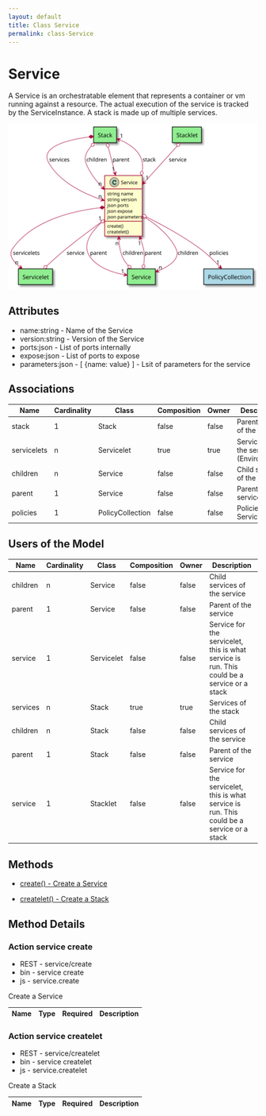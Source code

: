 ```yaml
---
layout: default
title: Class Service
permalink: class-Service
---
```


# Service

A Service is an orchestratable element that represents a container or vm running against a resource. The actual execution of the service is tracked by the ServiceInstance. A stack is made up of multiple services.

![Logical Diagram](./logical.svg)

## Attributes

* name:string - Name of the Service
* version:string - Version of the Service
* ports:json - List of ports internally
* expose:json - List of ports to expose
* parameters:json - [ {name: value} ] - Lsit of parameters for the service


## Associations

| Name | Cardinality | Class | Composition | Owner | Description |
| --- | --- | --- | --- | --- | --- |
| stack | 1 | Stack | false | false | Parent Stack of the service |
| servicelets | n | Servicelet | true | true | Servicelets of the service (Environment) |
| children | n | Service | false | false | Child services of the service |
| parent | 1 | Service | false | false | Parent of the service |
| policies | 1 | PolicyCollection | false | false | Policies of the Service |


## Users of the Model

| Name | Cardinality | Class | Composition | Owner | Description |
| --- | --- | --- | --- | --- | --- |
| children | n | Service | false | false | Child services of the service |
| parent | 1 | Service | false | false | Parent of the service |
| service | 1 | Servicelet | false | false | Service for the servicelet, this is what service is run. This could be a service or a stack |
| services | n | Stack | true | true | Services of the stack |
| children | n | Stack | false | false | Child services of the service |
| parent | 1 | Stack | false | false | Parent of the service |
| service | 1 | Stacklet | false | false | Service for the servicelet, this is what service is run. This could be a service or a stack |





## Methods

* [create() - Create a Service](#action-create)

* [createlet() - Create a Stack](#action-createlet)


<h2>Method Details</h2>
    
### Action service create

* REST - service/create
* bin - service create
* js - service.create

Create a Service

| Name | Type | Required | Description |
|---|---|---|---|




### Action service createlet

* REST - service/createlet
* bin - service createlet
* js - service.createlet

Create a Stack

| Name | Type | Required | Description |
|---|---|---|---|






